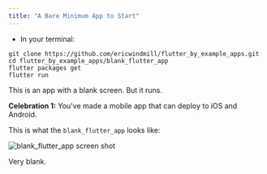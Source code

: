 ```yaml
---
title: "A Bare Minimum App to Start"
---
```


* In your terminal:

```text
git clone https://github.com/ericwindmill/flutter_by_example_apps.git
cd flutter_by_example_apps/blank_flutter_app
flutter packages get
flutter run
``` 

This is an app with a blank screen. But it runs.

**Celebration 1:** You've made a mobile app that can deploy to iOS and Android.

This is what the `blank_flutter_app` looks like:

![blank_flutter_app screen shot](http://res.cloudinary.com/ericwindmill/image/upload/c_scale,w_300/v1523979312/flutter_by_example/blank.png)

Very blank.
